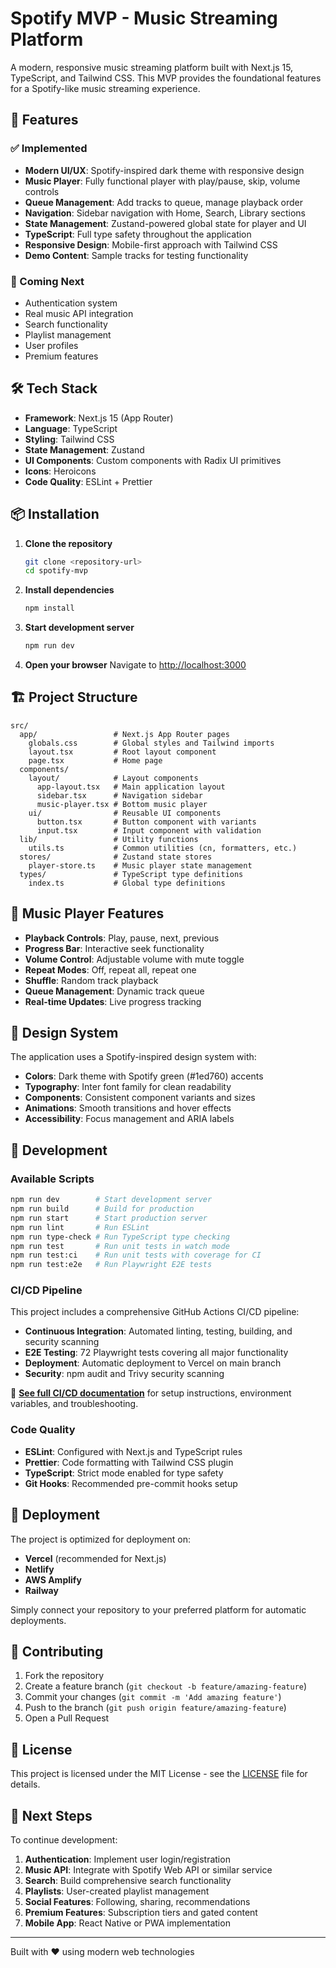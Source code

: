 # Spotify MVP - Music Streaming Platform

A modern, responsive music streaming platform built with Next.js 15, TypeScript, and Tailwind CSS. This MVP provides the foundational features for a Spotify-like music streaming experience.

## 🚀 Features

### ✅ Implemented
- **Modern UI/UX**: Spotify-inspired dark theme with responsive design
- **Music Player**: Fully functional player with play/pause, skip, volume controls
- **Queue Management**: Add tracks to queue, manage playback order
- **Navigation**: Sidebar navigation with Home, Search, Library sections
- **State Management**: Zustand-powered global state for player and UI
- **TypeScript**: Full type safety throughout the application
- **Responsive Design**: Mobile-first approach with Tailwind CSS
- **Demo Content**: Sample tracks for testing functionality

### 🚧 Coming Next
- Authentication system
- Real music API integration
- Search functionality
- Playlist management
- User profiles
- Premium features

## 🛠 Tech Stack

- **Framework**: Next.js 15 (App Router)
- **Language**: TypeScript
- **Styling**: Tailwind CSS
- **State Management**: Zustand
- **UI Components**: Custom components with Radix UI primitives
- **Icons**: Heroicons
- **Code Quality**: ESLint + Prettier

## 📦 Installation

1. **Clone the repository**
   ```bash
   git clone <repository-url>
   cd spotify-mvp
   ```

2. **Install dependencies**
   ```bash
   npm install
   ```

3. **Start development server**
   ```bash
   npm run dev
   ```

4. **Open your browser**
   Navigate to [http://localhost:3000](http://localhost:3000)

## 🏗 Project Structure

```
src/
  app/                 # Next.js App Router pages
    globals.css        # Global styles and Tailwind imports
    layout.tsx         # Root layout component
    page.tsx           # Home page
  components/
    layout/            # Layout components
      app-layout.tsx   # Main application layout
      sidebar.tsx      # Navigation sidebar
      music-player.tsx # Bottom music player
    ui/                # Reusable UI components
      button.tsx       # Button component with variants
      input.tsx        # Input component with validation
  lib/                 # Utility functions
    utils.ts           # Common utilities (cn, formatters, etc.)
  stores/              # Zustand state stores
    player-store.ts    # Music player state management
  types/               # TypeScript type definitions
    index.ts           # Global type definitions
```

## 🎵 Music Player Features

- **Playback Controls**: Play, pause, next, previous
- **Progress Bar**: Interactive seek functionality
- **Volume Control**: Adjustable volume with mute toggle
- **Repeat Modes**: Off, repeat all, repeat one
- **Shuffle**: Random track playback
- **Queue Management**: Dynamic track queue
- **Real-time Updates**: Live progress tracking

## 🎨 Design System

The application uses a Spotify-inspired design system with:

- **Colors**: Dark theme with Spotify green (#1ed760) accents
- **Typography**: Inter font family for clean readability
- **Components**: Consistent component variants and sizes
- **Animations**: Smooth transitions and hover effects
- **Accessibility**: Focus management and ARIA labels

## 🧪 Development

### Available Scripts

```bash
npm run dev        # Start development server
npm run build      # Build for production
npm run start      # Start production server
npm run lint       # Run ESLint
npm run type-check # Run TypeScript type checking
npm run test       # Run unit tests in watch mode
npm run test:ci    # Run unit tests with coverage for CI
npm run test:e2e   # Run Playwright E2E tests
```

### CI/CD Pipeline

This project includes a comprehensive GitHub Actions CI/CD pipeline:

- **Continuous Integration**: Automated linting, testing, building, and security scanning
- **E2E Testing**: 72 Playwright tests covering all major functionality
- **Deployment**: Automatic deployment to Vercel on main branch
- **Security**: npm audit and Trivy security scanning

📖 **[See full CI/CD documentation](docs/CI_CD_PIPELINE.md)** for setup instructions, environment variables, and troubleshooting.

### Code Quality

- **ESLint**: Configured with Next.js and TypeScript rules
- **Prettier**: Code formatting with Tailwind CSS plugin
- **TypeScript**: Strict mode enabled for type safety
- **Git Hooks**: Recommended pre-commit hooks setup

## 🚀 Deployment

The project is optimized for deployment on:

- **Vercel** (recommended for Next.js)
- **Netlify**
- **AWS Amplify**
- **Railway**

Simply connect your repository to your preferred platform for automatic deployments.

## 🤝 Contributing

1. Fork the repository
2. Create a feature branch (`git checkout -b feature/amazing-feature`)
3. Commit your changes (`git commit -m 'Add amazing feature'`)
4. Push to the branch (`git push origin feature/amazing-feature`)
5. Open a Pull Request

## 📜 License

This project is licensed under the MIT License - see the [LICENSE](LICENSE) file for details.

## 🎯 Next Steps

To continue development:

1. **Authentication**: Implement user login/registration
2. **Music API**: Integrate with Spotify Web API or similar service
3. **Search**: Build comprehensive search functionality
4. **Playlists**: User-created playlist management
5. **Social Features**: Following, sharing, recommendations
6. **Premium Features**: Subscription tiers and gated content
7. **Mobile App**: React Native or PWA implementation

---

Built with ❤️ using modern web technologies